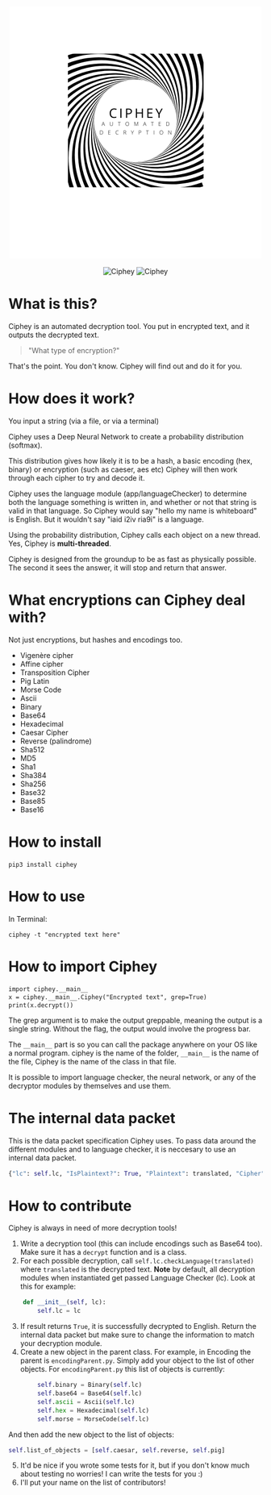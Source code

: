 <p align="center">
  <img src="logo.png" alt="Ciphey">
</p>


<p align="center">
  <img src="https://img.shields.io/badge/License-MIT-yellow.svg" alt="Ciphey">
  <img src="https://github.com/brandonskerritt/Ciphey/workflows/Python%20application/badge.svg?branch=master" alt="Ciphey">
</p>



# What is this?
Ciphey is an automated decryption tool.
You put in encrypted text, and it outputs the decrypted text.

> "What type of encryption?"

That's the point. You don't know. Ciphey will find out and do it for you.

# How does it work?
You input a string (via a file, or via a terminal)

Ciphey uses a Deep Neural Network to create a probability distribution (softmax). 

This distribution gives how likely it is to be a hash, a basic encoding (hex, binary) or encryption (such as caeser, aes etc)
Ciphey will then work through each cipher to try and decode it.

Ciphey uses the language module (app/languageChecker) to determine both the language something is written in, and whether or not that string is valid in that language. So Ciphey would say "hello my name is whiteboard" is English. But it wouldn't say "iaid i2iv ria9i" is a language.

Using the probability distribution, Ciphey calls each object on a new thread. Yes, Ciphey is **multi-threaded**.

Ciphey is designed from the groundup to be as fast as physically possible. The second it sees the answer, it will stop and return that answer.

# What encryptions can Ciphey deal with?
Not just encryptions, but hashes and encodings too.

* Vigenère cipher
* Affine cipher
* Transposition Cipher
* Pig Latin
* Morse Code
* Ascii
* Binary
* Base64
* Hexadecimal
* Caesar Cipher
* Reverse (palindrome)
* Sha512
* MD5
* Sha1
* Sha384
* Sha256
* Base32
* Base85
* Base16

# How to install
```
pip3 install ciphey
```

# How to use

In Terminal:

```
ciphey -t "encrypted text here"
```

# How to import Ciphey
```
import ciphey.__main__
x = ciphey.__main__.Ciphey("Encrypted text", grep=True)
print(x.decrypt())
```

The grep argument is to make the output greppable, meaning the output is a single string. Without the flag, the output would involve the progress bar.

The `__main__` part is so you can call the package anywhere on your OS like a normal program. ciphey is the name of the folder, `__main__` is the name of the file, Ciphey is the name of the class in that file.

It is possible  to import language checker, the neural network, or any of the decryptor modules by themselves and use them.
# The internal data packet
This is the data packet specification Ciphey uses. To pass data around the different modules and to language checker, it is neccesary to use an internal data packet.
```python
{"lc": self.lc, "IsPlaintext?": True, "Plaintext": translated, "Cipher": "Caesar", "Extra Information": "The rotation used is {counter}"}
```

# How to contribute
Ciphey is always in need of more decryption tools! 
1. Write a decryption tool (this can include encodings such as Base64 too). Make sure it has a `decrypt` function and is a class.
2. For each possible decryption, call `self.lc.checkLanguage(translated)` where `translated` is the decrypted text.
**Note** by default, all decryption modules when instantiated get passed Language Checker (lc). Look at this for example:
```python
    def __init__(self, lc):
        self.lc = lc
```
3. If result returns `True`, it is successfully decrypted to English. Return the internal data packet but make sure to change the information to match your decryption module.
4. Create a new object in the parent class. For example, in Encoding the parent is `encodingParent.py`. Simply add your object to the list of other objects. For `encodingParent.py` this list of objects is currently:
```python
        self.binary = Binary(self.lc)
        self.base64 = Base64(self.lc)
        self.ascii = Ascii(self.lc)
        self.hex = Hexadecimal(self.lc)
        self.morse = MorseCode(self.lc)
```
And then add the new object to the list of objects:
```python
self.list_of_objects = [self.caesar, self.reverse, self.pig]
```
5. It'd be nice if you wrote some tests for it, but if you don't know much about testing no worries! I can write the tests for you :)
6. I'll put your name on the list of contributors!
